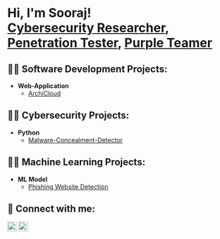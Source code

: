 <h1>Hi, I'm Sooraj! <br/><a href="https://github.com/SoorajS1">Cybersecurity Researcher</a>, <a href="https://www.linkedin.com/in/sooraj-sudhakaran-302087213/">Penetration Tester</a>, <a href="https://www.youtube.com/c/joshmadakor">Purple Teamer</a></h1>

<h2>👨‍💻 Software Development Projects:</h2>

- <b>Web-Application</b>
  - [ArchiCloud](https://github.com/soorajs1/archicloud)
<h2>👨‍💻 Cybersecurity Projects:</h2>

- <b>Python</b>
  - [Malware-Concealment-Detector](https://github.com/SoorajS1/Steganography-Based-Malware-Concealment-Detector)
<h2>👨‍💻 Machine Learning Projects:</h2>

- <b>ML Model</b>
  - [Phishing Website Detection](https://github.com/soorajs1/archicloud)

<h2> 🤳 Connect with me:</h2>

[<img align="left" alt="SoorajS1 | Twitter" width="22px" src="https://cdn.jsdelivr.net/npm/simple-icons@v3/icons/twitter.svg" />][twitter]
[<img align="left" alt="SoorajS1 | LinkedIn" width="22px" src="https://cdn.jsdelivr.net/npm/simple-icons@v3/icons/linkedin.svg" />][linkedin]

[twitter]: https://x.com/SoorajSj__
[linkedin]: https://www.linkedin.com/in/sooraj-sudhakaran-302087213/
